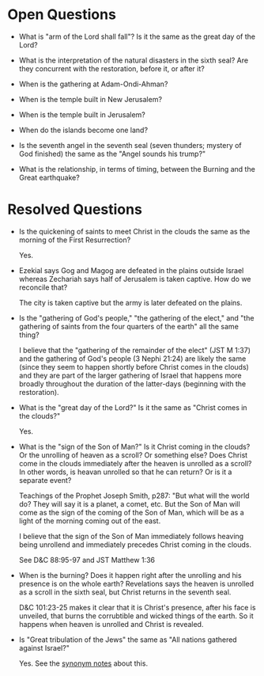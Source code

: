 # Open Questions

* What is "arm of the Lord shall fall"? Is it the same as the great day of the Lord?

* What is the interpretation of the natural disasters in the sixth seal? Are they 
concurrent with the restoration, before it, or after it?
 
* When is the gathering at Adam-Ondi-Ahman? 
 
* When is the temple built in New Jerusalem?

* When is the temple built in Jerusalem?
 
* When do the islands become one land?

* Is the seventh angel in the seventh seal (seven thunders; mystery of God finished) the same
as the "Angel sounds his trump?"

* What is the relationship, in terms of timing, between the Burning and the Great earthquake?

# Resolved Questions

* Is the quickening of saints to meet Christ in the clouds the same as the morning of
the First Resurrection? 
     
    Yes.

* Ezekial says Gog and Magog are defeated in the plains outside Israel whereas
Zechariah says half of Jerusalem is taken captive. How do we reconcile that?
     
    The city is taken captive but the army is later defeated on the plains.

* Is the "gathering of God's people," "the gathering of the elect," and "the gathering of saints
from the four quarters of the earth" all the same thing?
     
    I believe that the "gathering of the remainder of the elect" (JST M 1:37) and the gathering of God's people (3 Nephi 21:24)
    are likely the same (since they seem to happen shortly before Christ comes in the clouds) and they are part of the larger
    gathering of Israel that happens more broadly throughout the duration of the latter-days (beginning with the restoration).

* What is the "great day of the Lord?" Is it the same as "Christ comes in the clouds?"

    Yes.

* What is the "sign of the Son of Man?" Is it Christ coming in the clouds? Or the unrolling
of heaven as a scroll? Or something else? Does Christ come in the clouds immediately after 
the heaven is unrolled as a scroll? In other words, is heavan unrolled so that he can return?
Or is it a separate event?

    Teachings of the Prophet Joseph Smith, p287: "But what will the world do? They will say
    it is a planet, a comet, etc. But the Son of Man will come as the sign of the coming of
    the Son of Man, which will be as a light of the morning coming out of the east.

    I believe that the sign of the Son of Man immediately follows heaving being unrollend
    and immediately precedes Christ coming in the clouds.

    See D&C 88:95-97 and JST Matthew 1:36

* When is the burning? Does it happen right after the unrolling and his presence is on the
whole earth? Revelations says the heaven is unrolled as a scroll in the sixth seal, but 
Christ returns in the seventh seal.

    D&C 101:23-25 makes it clear that it is Christ's presence, after his face is unveiled,
    that burns the corrubtible and wicked things of the earth. So it happens when heaven
    is unrolled and Christ is revealed.

* Is "Great tribulation of the Jews" the same as "All nations gathered against Israel?"

    Yes. See the [synonym notes](synonyms/jews-tribulation.md) about this.